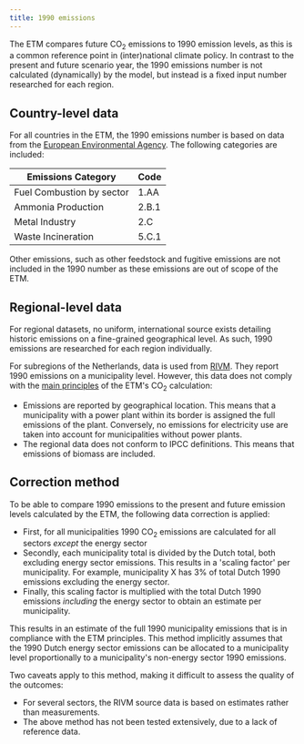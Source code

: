 ```yaml
---
title: 1990 emissions
---
```


The ETM compares future CO<sub>2</sub> emissions to 1990 emission levels, as this is a common reference point in (inter)national climate policy. In contrast to the present and future scenario year, the 1990 emissions number is not calculated (dynamically) by the model, but instead is a fixed input number researched for each region.

## Country-level data
For all countries in the ETM, the 1990 emissions number is based on data from the [European Environmental Agency](https://www.eea.europa.eu/data-and-maps/data/national-emissions-reported-to-the-unfccc-and-to-the-eu-greenhouse-gas-monitoring-mechanism-16). The following categories are included:

| Emissions Category | Code |
|----------------|-----------------|
| Fuel Combustion by sector | 1.AA |
| Ammonia Production | 2.B.1 |
| Metal Industry | 2.C |
| Waste Incineration | 5.C.1 |

Other emissions, such as other feedstock and fugitive emissions are not included in the 1990 number as these emissions are out of scope of the ETM.

## Regional-level data
For regional datasets, no uniform, international source exists detailing historic emissions on a fine-grained geographical level. As such, 1990 emissions are researched for each region individually.

For subregions of the Netherlands, data is used from [RIVM](http://emissieregistratie.nl/erpubliek/bumper.nl.aspx). They report 1990 emissions on a municipality level. However, this data does not comply with the [main principles](co2-main-principles.md) of the ETM's CO<sub>2</sub> calculation:

* Emissions are reported by geographical location. This means that a municipality with a power plant within its border is assigned the full emissions of the plant. Conversely, no emissions for electricity use are taken into account for municipalities without power plants.
* The regional data does not conform to IPCC definitions. This means that emissions of biomass are included.

## Correction method
To be able to compare 1990 emissions to the present and future emission levels calculated by the ETM, the following data correction is applied:

* First, for all municipalities 1990 CO<sub>2</sub> emissions are calculated for all sectors _except_ the energy sector
* Secondly, each municipality total is divided by the Dutch total, both excluding energy sector emissions. This results in a 'scaling factor' per municipality. For example, municipality X has 3% of total Dutch 1990 emissions excluding the energy sector.
* Finally, this scaling factor is multiplied with the total Dutch 1990 emissions _including_ the energy sector to obtain an estimate per municipality.

This results in an estimate of the full 1990 municipality emissions that is in compliance with the ETM principles. This method implicitly assumes that the 1990 Dutch energy sector emissions can be allocated to a municipality level proportionally to a municipality's non-energy sector 1990 emissions.

Two caveats apply to this method, making it difficult to assess the quality of the outcomes:
* For several sectors, the RIVM source data is based on estimates rather than measurements.
* The above method has not been tested extensively, due to a lack of reference data.
